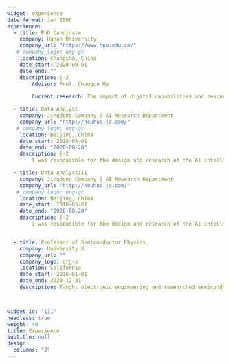 ```yaml
---
widget: experience
date_format: Jan 2006
experience:
  - title: PhD Candidate
    company: Hunan University
    company_url: "https://www.hnu.edu.cn/"
   # company_logo: org-gc
    location: Changsha, China
    date_start: 2020-09-01
    date_end: ""
    description: |-2
        Advisor: Prof. Chaoqun Ma
        
        Current research: The impact of digital capabilities and resource synergy on breakthrough innovation in the digital economy

  - title: Data Analyst
    company: Jingdong Company | AI Research Department
    company_url: "http://neuhub.jd.com/"
   # company_logo: org-gc
    location: Beijing, China
    date_start: 2018-05-01
    date_end: "2020-08-20"
    description: |-2
        I was responsible for the design and research of the AI intelligent consumption system. The data source of this system is based on JD's massive user consumption and behavior data and customer service chat logs. It is a big data intelligent platform that integrates consumption hotspot trend prediction and public opinion risk tracking. My responsibility was to analyze the consumption and behavior data of JD's users, research the product consumption recommendation algorithms and build the users' emotion perception models.

  - title: Data Analyst111
    company: Jingdong Company | AI Research Department
    company_url: "http://neuhub.jd.com/"
   # company_logo: org-gc
    location: Beijing, China
    date_start: 2018-05-01
    date_end: "2020-08-20"
    description: |-2
        I was responsible for the design and research of the AI intelligent consumption system. The data source of this system is based on JD's massive user consumption and behavior data and customer service chat logs. It is a big data intelligent platform that integrates consumption hotspot trend prediction and public opinion risk tracking. My responsibility was to analyze the consumption and behavior data of JD's users, research the product consumption recommendation algorithms and build the users' emotion perception models.


  - title: Professor of Semiconductor Physics
    company: University X
    company_url: ""
    company_logo: org-x
    location: California
    date_start: 2016-01-01
    date_end: 2020-12-31
    description: Taught electronic engineering and researched semiconductor physics.



widget_id: "111"
headless: true
weight: 40
title: Experience
subtitle: null
design:
  columns: "2"
---
```

